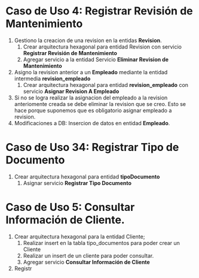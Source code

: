 # Caso de Uso 4: Registrar Revisión de Mantenimiento
1. Gestiono la creacion de una revision en la entidas **Revision**.
    1. Crear arquitectura hexagonal para entidad Revision con servicio **Registrar Revisión de Mantenimiento**
    2. Agregar servicio a la entidad Servicio **Eliminar Revision de Mantenimiento**
2. Asigno la revision anterior a un **Empleado** mediante la entidad intermedia **revision_empleado**
    1. Crear arquitectura hexagonal para entidad **revision_empleado** con servicio **Asignar Revision A Empleado**
3. Si no se logra realizar la asignacion del empleado a la revision anteriomente creada se debe 
   eliminar la revision que se creo. Esto se hace porque suponemos que es obligatorio asignar empleado a revision.
4. Modificaciones a DB: Insercion de datos en entidad **Empleado**.

# Caso de Uso 34: Registrar Tipo de Documento
1. Crear arquitectura hexagonal para entidad **tipoDocumento**
    1. Asignar servicio **Registrar Tipo Documento**


#  Caso de Uso 5: Consultar Información de Cliente.
1. Crear arquitectura hexagonal para la entidad Cliente;
    1. Realizar insert en la tabla tipo_documentos para poder crear un Cliente
    2. Realizar un insert de un cliente para poder consultar.
    3. Agregar servicio **Consultar Información de Cliente**
2. Registr